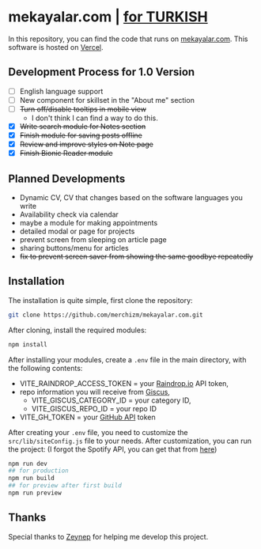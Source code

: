 # mekayalar.com | [for TURKISH](README_TR.md)

In this repository, you can find the code that runs on [mekayalar.com](mekayalar.com). This software is hosted on [Vercel](https://vercel.com).

## Development Process for 1.0 Version

- [ ] English language support
- [ ] New component for skillset in the "About me" section
- [ ] ~~Turn off/disable tooltips in mobile view~~
  - I don't think I can find a way to do this.
- [x] ~~Write search module for Notes section~~
- [x] ~~Finish module for saving posts offline~~
- [x] ~~Review and improve styles on Note page~~
- [x] ~~Finish Bionic Reader module~~

## Planned Developments

- Dynamic CV, CV that changes based on the software languages you write
- Availability check via calendar
- maybe a module for making appointments
- detailed modal or page for projects
- prevent screen from sleeping on article page
- sharing buttons/menu for articles
- ~~fix to prevent screen saver from showing the same goodbye repeatedly~~

## Installation

The installation is quite simple, first clone the repository:

```bash
git clone https://github.com/merchizm/mekayalar.com.git
```

After cloning, install the required modules:

```bash
npm install
```

After installing your modules, create a `.env` file in the main directory, with the following contents:

- VITE_RAINDROP_ACCESS_TOKEN = your [Raindrop.io](https://developer.raindrop.io/v1/authentication/token) API token,
- repo information you will receive from [Giscus](https://giscus.app/),
  - VITE_GISCUS_CATEGORY_ID = your category ID,
  - VITE_GISCUS_REPO_ID = your repo ID
- VITE_GH_TOKEN = your [GitHub API](https://docs.github.com/en/rest) token

After creating your `.env` file, you need to customize the `src/lib/siteConfig.js` file to your needs. After customization, you can run the project: (I forgot the Spotify API, you can get that from [here](https://github.com/merchizm/mekayalar.com-spotify-api))

```bash
npm run dev
## for production
npm run build
## for preview after first build
npm run preview
```

## Thanks

Special thanks to [Zeynep](https://github.com/zynpnaz) for helping me develop this project.
